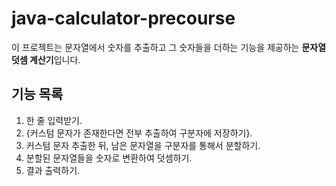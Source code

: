 # java-calculator-precourse

이 프로젝트는 문자열에서 숫자를 추출하고 그 숫자들을 더하는 기능을 제공하는 **문자열 덧셈 계산기**입니다.

## 기능 목록
1. 한 줄 입력받기.
2. {커스텀 문자가 존재한다면 전부 추출하여 구분자에 저장하기}.
3. 커스텀 문자 추출한 뒤, 남은 문자열을 구분자를 통해서 분할하기.
4. 분할된 문자열들을 숫자로 변환하여 덧셈하기.
5. 결과 출력하기.